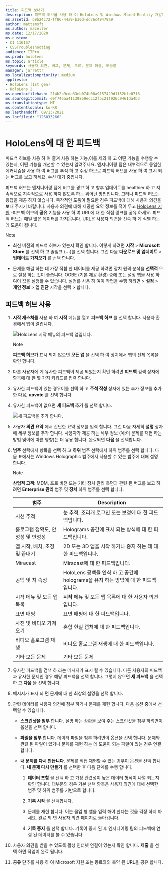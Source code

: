```yaml
---
title: 피드백 보내기
description: 피드백 허브를 사용 하 여 HoloLens 및 Windows Mixed Reality 개발자에 게 조치 가능한 피드백을 만듭니다.
ms.assetid: b9b24c72-ff86-44a9-b30d-dd76c49479a9
author: mattzmsft
ms.author: mazeller
ms.date: 12/17/2020
ms.custom:
- CI 116157
- CSSTroubleshooting
audience: ITPro
ms.prod: hololens
ms.topic: article
keywords: 사용자 의견, 버그, 문제, 오류, 문제 해결, 도움말
manager: jarrettr
ms.localizationpriority: medium
appliesto:
- HoloLens (1st gen)
- HoloLens 2
ms.openlocfilehash: 214b2b9cda33eb074b06a9157429d1f52bfe0716
ms.sourcegitcommit: e9f746aa41139859edc12fbc21f926c9461da4b3
ms.translationtype: MT
ms.contentlocale: ko-KR
ms.lasthandoff: 09/13/2021
ms.locfileid: "126033266"
---
```

# <a name="feedback-for-hololens"></a>HoloLens에 대 한 피드백

피드백 허브를 사용 하 여 즐겨 사용 하는 기능,이를 제외 하 고 어떤 기능을 수행할 수 있는지, 어떤 기능을 개선할 수 있는지 알려주세요. 엔지니어링 팀은 내부적으로 동일한 메커니즘을 사용 하 여 버그를 추적 하 고 수정 하므로 피드백 허브를 사용 하 여 표시 되는 버그를 보고 하세요. 수신 대기 중입니다.

피드백 허브는 엔지니어링 팀에 버그를 경고 하 고 향후 업데이트를 healthier 하 고 지속적으로 지속적으로 사용 하지 않도록 하는 뛰어난 방법입니다. 그러나 피드백 허브는 응답을 제공 하지 않습니다. 즉각적인 도움이 필요한 경우 피드백에 대해 사용자 의견을 보내 주시기 바랍니다. 사용자 의견에 대해 제공한 요약 정보를 적어 두고 [HoloLens 지원](https://support.microsoft.com/supportforbusiness/productselection?sapid=e9391227-fa6d-927b-0fff-f96288631b8f) -피드백 허브의 **공유** 기능을 사용 하 여 URL에 대 한 직접 링크를 공유 하세요. 피드백 허브는 매일 많은 데이터를 가져옵니다. URL은 사용자 의견을 신속 하 게 식별 하는 데 도움이 됩니다.

> [!NOTE]  
>  
> - 최신 버전의 피드백 허브가 있는지 확인 합니다. 이렇게 하려면 **시작**  >  **Microsoft Store** 를 선택 하 고 줄임표 (**...**)를 선택 합니다. 그런 다음 **다운로드 및 업데이트**  >  **업데이트 가져오기** 를 선택 합니다.  
>  
> - 문제를 해결 하는 데 가장 적합 한 데이터를 제공 하려면 장치 원격 분석을 **선택적** 으로 설정 하는 것이 좋습니다. OOBE (기본 제공 환경) 중에 또는 설정 앱을 사용 하 여이 값을 설정할 수 있습니다. 설정를 사용 하 여이 작업을 수행 하려면  >  **설정**  >  **개인 정보**  >  **앱 진단** 시작을 선택  >  합니다.

## <a name="use-the-feedback-hub"></a>피드백 허브 사용

1. **시작 제스처를** 사용 하 여 **시작** 메뉴를 열고 **피드백 허브** 를 선택 합니다. 사용자 환경에서 앱이 열립니다.

   ![HoloLens 시작 메뉴의 피드백 앱입니다.](./images/hololens2-feedbackhub-tile.png)
   > [!NOTE]  
   > **피드백 허브가** 표시 되지 않으면 **모든 앱** 을 선택 하 여 장치에서 앱의 전체 목록을 확인 합니다.

1. 다른 사용자에 게 유사한 피드백이 제공 되었는지 확인 하려면 **피드백** 검색 상자에 항목에 대 한 몇 가지 키워드를 입력 합니다.
1. 유사한 피드백이 있는 경우이를 선택 하 고 **주석 작성** 상자에 있는 추가 정보를 추가한 다음, **upvote** 를 선택 합니다.
1. 유사한 피드백이 없으면 **새 피드백 추가** 를 선택 합니다.

   ![새 피드백을 추가 합니다.](./images/hololens-feedback-1.png)

1. 사용자 **의견 요약** 에서 간단한 요약 정보를 입력 합니다. 그런 다음 자세히 **설명** 상자에 세부 정보를 추가 합니다. 사용자가 제공 하는 세부 정보 (예:이 문제를 재현 하는 방법 및이에 따른 영향)는 더 유용 합니다. 완료되면 **다음** 을 선택합니다.

1. **범주** 선택에서 항목을 선택 하 고 **하위** 범주 선택에서 하위 범주를 선택 합니다. 다음 표에서는 Windows Holographic 범주에서 사용할 수 있는 범주에 대해 설명 합니다.

   > [!NOTE]  
   > **상업적 고객**: MDM, 프로 비전 또는 기타 장치 관리 측면과 관련 된 버그를 보고 하려면 **Enterprise 관리** 범주 및 **장치** 하위 범주를 선택 합니다.

   |범주 |Description |
   | --- | --- |
   |시선 추적 |눈 추적, 조리개 로그인 또는 보정에 대 한 피드백입니다. |
   |홀로그램 정확도, 안정성 및 안정성 |Holograms 공간에 표시 되는 방식에 대 한 피드백입니다. |
   |앱 시작, 배치, 조정 및 끝내기 |2D 또는 3D 앱을 시작 하거나 중지 하는 데 대 한 피드백입니다. |
   |Miracast |Miracast에 대 한 피드백입니다. |
   |공백 및 지 속성 |HoloLens 공백을 인식 하 고 공간에 holograms을 유지 하는 방법에 대 한 피드백입니다. |
   |시작 메뉴 및 모든 앱 목록 |**시작** 메뉴 및 모든 앱 목록에 대 한 사용자 의견입니다. |
   |표면 매핑 |표면 매핑에 대 한 피드백입니다. |
   |사진 및 비디오 가져오기 |혼합 현실 캡처에 대 한 피드백입니다. |
   |비디오 홀로그램 재생 |비디오 홀로그램 재생에 대 한 피드백입니다. |
   |기타 모든 문제 |기타 모든 문제 |

1. 유사한 피드백을 검색 하 라는 메시지가 표시 될 수 있습니다. 다른 사용자의 피드백과 유사한 문제인 경우 해당 피드백을 선택 합니다. 그렇지 않으면 **새 피드백** 을 선택 하 고 **다음** 을 선택 합니다.

1. 메시지가 표시 되 면 문제에 대 한 최상의 설명을 선택 합니다.

1. 관련 데이터를 사용자 의견에 첨부 하거나 문제를 재현 합니다. 다음 옵션 중에서 선택할 수 있습니다.

   - **스크린샷을 첨부** 합니다. 설명 하는 상황을 보여 주는 스크린샷을 첨부 하려면이 옵션을 선택 합니다.
   - **파일을 첨부** 합니다. 데이터 파일을 첨부 하려면이 옵션을 선택 합니다. 문제와 관련 된 파일이 있거나 문제를 재현 하는 데 도움이 되는 파일이 있는 경우 연결 합니다.
   - **내 문제를 다시 만듭니다**. 문제를 직접 재현할 수 있는 경우이 옵션을 선택 합니다. **내 문제 다시 만들기** 를 선택한 후 다음 단계를 수행 합니다.  

     1. **데이터 포함** 을 선택 하 고 가장 관련성이 높은 데이터 형식이 나열 되는지 확인 합니다. 대부분의 경우 기본 선택 항목은 사용자 의견에 대해 선택한 범주 및 하위 범주를 기반으로 합니다.  
     1. **기록 시작** 을 선택합니다.

     1. 문제를 재현 합니다. 이는 몰입 형 앱을 입력 해야 한다는 것을 걱정 하지 마세요. 완료 되 면 사용자 의견 페이지로 돌아갑니다.
     1. **기록 중지** 를 선택 합니다. 기록이 중지 된 후 엔지니어링 팀의 피드백에 연결 된 데이터를 볼 수 있습니다.

1. 사용자 의견을 받을 수 있도록 활성 인터넷 연결이 있는지 확인 합니다. **제출** 을 선택 하면 작업이 완료 됩니다.

1. **공유** 단추를 사용 하 여 Microsoft 지원 또는 동료와의 축약 된 URL을 공유 합니다.